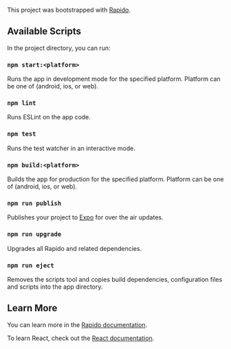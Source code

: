This project was bootstrapped with [Rapido](https://github.com/rapidojs/rapido).

## Available Scripts

In the project directory, you can run:

### `npm start:<platform>`

Runs the app in development mode for the specified platform. Platform can be one of (android, ios, or web).

### `npm lint`

Runs ESLint on the app code.

### `npm test`

Runs the test watcher in an interactive mode.

### `npm build:<platform>`

Builds the app for production for the specified platform. Platform can be one of (android, ios, or web).

### `npm run publish`

Publishes your project to [Expo](https://expo.io) for over the air updates.

### `npm run upgrade`

Upgrades all Rapido and related dependencies.

### `npm run eject`

Removes the scripts tool and copies build dependencies, configuration files and scripts into the app directory.

## Learn More

You can learn more in the [Rapido documentation](https://rapidojs.org/docs/getting-started).

To learn React, check out the [React documentation](https://reactjs.org/).
